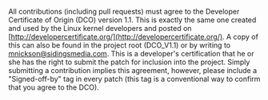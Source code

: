 <!-- 
SPDX-FileCopyrightText: 2021 Sidings Media <contact@sidingsmedia.com>
SPDX-License-Identifier: CC-BY-SA-4.0
-->

All contributions (including pull requests) must agree to the Developer
Certificate of Origin (DCO) version 1.1. This is exactly the same one created
and used by the Linux kernel developers and posted on [http://developercertificate.org/](http://developercertificate.org/).
A copy of this can also be found in the project root (DCO_V1.1) or by writing to 
[mnickson@sidingsmedia.com](mailto:mnickson@sidingsmedia.com).
This is a developer's certification that he or she has the right to submit the 
patch for inclusion into the project. Simply submitting a contribution implies
this agreement, however, please include a "Signed-off-by" tag in every patch 
(this tag is a conventional way to confirm that you agree to the DCO).
